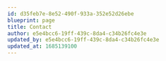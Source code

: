 ```yaml
---
id: d35feb7e-8e52-490f-933a-352e52d26ebe
blueprint: page
title: Contact
author: e5e4bcc6-19ff-439c-8da4-c34b26fc4e3e
updated_by: e5e4bcc6-19ff-439c-8da4-c34b26fc4e3e
updated_at: 1685139100
---
```

